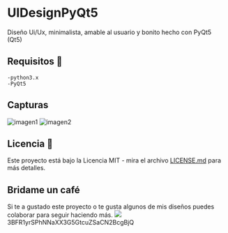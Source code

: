 # UIDesignPyQt5 

Diseño Ui/Ux, minimalista, amable al usuario y bonito hecho con PyQt5 (Qt5)

## Requisitos 🚀
```
-python3.x
-PyQt5
```
## Capturas

![imagen1]()
![imagen2]()

## Licencia 📄

Este proyecto está bajo la Licencia MIT - mira el archivo [LICENSE.md](LICENSE.md) para más detalles.

## Bridame un café

Si te a gustado este proyecto o te gusta algunos de mis diseños puedes colaborar para seguir haciendo más.
<img src="https://img.icons8.com/nolan/20/bitcoin.png"/> 3BFR1yrSPhNNaXX3G5GtcuZSaCN2BcgBjQ